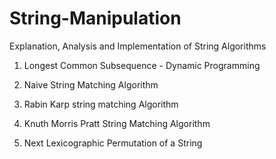 # String-Manipulation
Explanation, Analysis and Implementation of String Algorithms

1. Longest Common Subsequence - Dynamic Programming

2. Naive String Matching Algorithm

3. Rabin Karp string matching Algorithm

4. Knuth Morris Pratt String Matching Algorithm

5. Next Lexicographic Permutation of a String
